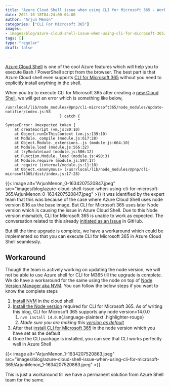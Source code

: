 ```yaml
---
title: "Azure Cloud Shell issue when using CLI for Microsoft 365 - Workaround"
date: 2021-10-18T04:24:00-04:00
author: "Arjun Menon"
categories: ["CLI For Microsoft 365"]
images:
- images/blog/azure-cloud-shell-issue-when-using-cli-for-microsoft-365/ArjunMenon_0-1634207520847.jpeg
tags: []
type: "regular"
draft: false

---
```


[Azure Cloud
Shell](https://docs.microsoft.com/en-us/azure/cloud-shell/overview) is
one of the cool Azure features which will help you to execute Bash /
PowerShell script from the browser. The best part is that Azure Cloud
shell even supports [CLI for Microsoft
365](https://aka.ms/cli-m365) without you need to explicitly install
anything in the shell.

When you try to execute CLI for Microsoft 365 after creating a [new
Cloud
Shell](https://docs.microsoft.com/en-us/azure/cloud-shell/quickstart#start-cloud-shell),
we will get an error which is something like below,

```
/usr/local/lib/node_modules/@pnp/cli-microsoft365/node_modules/update-notifier/index.js:58
                        } catch {
                                ^
SyntaxError: Unexpected token {
    at createScript (vm.js:80:10)
    at Object.runInThisContext (vm.js:139:10)
    at Module._compile (module.js:617:28)
    at Object.Module._extensions..js (module.js:664:10)
    at Module.load (module.js:566:32)
    at tryModuleLoad (module.js:506:12)
    at Function.Module._load (module.js:498:3)
    at Module.require (module.js:597:17)
    at require (internal/module.js:11:18)
    at Object.<anonymous> (/usr/local/lib/node_modules/@pnp/cli-microsoft365/dist/index.js:17:28)
```

{{< image alt="ArjunMenon_0-1634207520847.jpeg" src="images/blog/azure-cloud-shell-issue-when-using-cli-for-microsoft-365/ArjunMenon_0-1634207520847.jpeg" >}}
It was identified by the expert team that this was because of the case
where Azure Cloud Shell uses node version 8.16 as the base image. But
CLI for Microsoft 365 uses later Node version which is causing the issue
in Azure Cloud Shell. Due to this Node version mismatch, CLI for
Microsoft 365 is unable to work as expected. The conversation related to
this already [initiated as an
Issue](https://github.com/Azure/CloudShell/issues/63#issuecomment-746877238) in
GitHub.

But till the time upgrade is complete, we have a workaround which could
be implemented so that you can execute CLI for Microsoft 365 in Azure
Cloud Shell seamlessly.

## Workaround

Though the team is actively working on updating the node version, we
will not be able to use Azure shell for CLI for M365 till the upgrade is
complete. We do have a workaround for the same using the node on top
of [Node Version Manager aka NVM](https://github.com/nvm-sh/nvm#intro).
You can follow the below steps if you want to know the complete steps

1.  [Install
    NVM](https://github.com/nvm-sh/nvm#install--update-script) in the
    cloud shell
2.  [Install the Node
    version](https://github.com/nvm-sh/nvm#intro) required for CLI for
    Microsoft 365. As of writing this blog, CLI for Microsoft 365
    supports any node version>14.0.0
    1.  `nvm install 14.0.0`{.language-plaintext .highlighter-rouge}
    2.  *Made sure you are making this [version as
        default](https://github.com/nvm-sh/nvm#set-default-node-version)*
3.  After that [install CLI for Microsoft
    365](https://pnp.github.io/cli-microsoft365/user-guide/installing-cli/#install-the-cli-for-microsoft-365) in
    the node version which you have set as the default
4.  Once the CLI package is installed, you can see that CLI works
    perfectly well in Azure Shell

{{< image alt="ArjunMenon_1-1634207520863.jpeg" src="images/blog/azure-cloud-shell-issue-when-using-cli-for-microsoft-365/ArjunMenon_1-1634207520863.jpeg" >}}


This is just a workaround till we have a permanent solution from Azure
Shell team for the same.